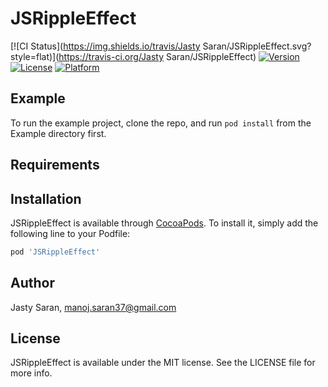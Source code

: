 # JSRippleEffect

[![CI Status](https://img.shields.io/travis/Jasty Saran/JSRippleEffect.svg?style=flat)](https://travis-ci.org/Jasty Saran/JSRippleEffect)
[![Version](https://img.shields.io/cocoapods/v/JSRippleEffect.svg?style=flat)](https://cocoapods.org/pods/JSRippleEffect)
[![License](https://img.shields.io/cocoapods/l/JSRippleEffect.svg?style=flat)](https://cocoapods.org/pods/JSRippleEffect)
[![Platform](https://img.shields.io/cocoapods/p/JSRippleEffect.svg?style=flat)](https://cocoapods.org/pods/JSRippleEffect)

## Example

To run the example project, clone the repo, and run `pod install` from the Example directory first.

## Requirements

## Installation

JSRippleEffect is available through [CocoaPods](https://cocoapods.org). To install
it, simply add the following line to your Podfile:

```ruby
pod 'JSRippleEffect'
```

## Author

Jasty Saran, manoj.saran37@gmail.com

## License

JSRippleEffect is available under the MIT license. See the LICENSE file for more info.
